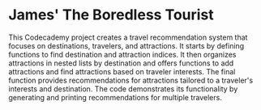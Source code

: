 # James' The Boredless Tourist
 This Codecademy project creates a travel recommendation system that focuses on destinations, travelers, and attractions. It starts by defining functions to find destination and attraction indices. It then organizes attractions in nested lists by destination and offers functions to add attractions and find attractions based on traveler interests. The final function provides recommendations for attractions tailored to a traveler's interests and destination. The code demonstrates its functionality by generating and printing recommendations for multiple travelers.
